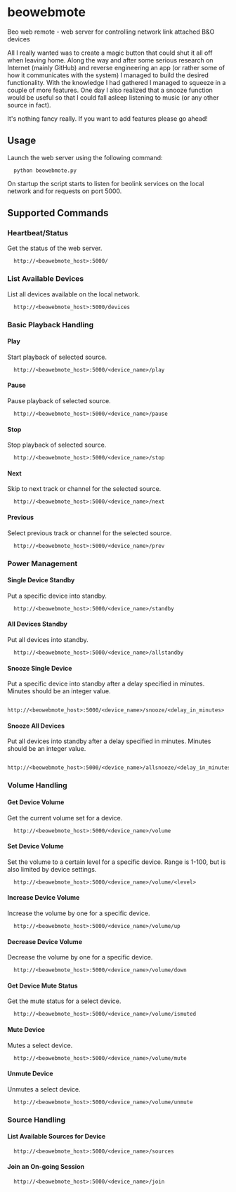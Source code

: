 # beowebmote
Beo web remote - web server for controlling network link attached B&amp;O devices

All I really wanted was to create a magic button that could shut it all off when leaving home. Along the way and after some serious research on Internet (mainly GitHub) and reverse engineering an app (or rather some of how it communicates with the system) I managed to build the desired functionality. With the knowledge I had gathered I managed to squeeze in a couple of more features. One day I also realized that a snooze function would be useful so that I could fall asleep listening to music (or any other source in fact).

It's nothing fancy really. If you want to add features please go ahead!

## Usage
Launch the web server using the following command:
```
  python beowebmote.py
```

On startup the script starts to listen for beolink services on the local network and for requests on port 5000.

## Supported Commands

### Heartbeat/Status
Get the status of the web server.
```
  http://<beowebmote_host>:5000/
```

### List Available Devices
List all devices available on the local network.
```
  http://<beowebmote_host>:5000/devices
```

### Basic Playback Handling
#### Play
Start playback of selected source.
```
  http://<beowebmote_host>:5000/<device_name>/play
```

#### Pause
Pause playback of selected source.
```
  http://<beowebmote_host>:5000/<device_name>/pause
```

#### Stop
Stop playback of selected source.
```
  http://<beowebmote_host>:5000/<device_name>/stop
```

#### Next
Skip to next track or channel for the selected source.
```
  http://<beowebmote_host>:5000/<device_name>/next
```

#### Previous 
Select previous track or channel for the selected source.
```
  http://<beowebmote_host>:5000/<device_name>/prev
```

### Power Management
#### Single Device Standby
Put a specific device into standby.
```
  http://<beowebmote_host>:5000/<device_name>/standby
```

#### All Devices Standby
Put all devices into standby.
```
  http://<beowebmote_host>:5000/<device_name>/allstandby
```

#### Snooze Single Device
Put a specific device into standby after a delay specified in minutes. Minutes should be an integer value. 
```
  http://<beowebmote_host>:5000/<device_name>/snooze/<delay_in_minutes>
```

#### Snooze All Devices
Put all devices into standby after a delay specified in minutes. Minutes should be an integer value.
```
  http://<beowebmote_host>:5000/<device_name>/allsnooze/<delay_in_minutes>
```

### Volume Handling
#### Get Device Volume
Get the current volume set for a device.
```
  http://<beowebmote_host>:5000/<device_name>/volume
```

#### Set Device Volume
Set the volume to a certain level for a specific device. Range is 1-100, but is also limited by device settings.
```
  http://<beowebmote_host>:5000/<device_name>/volume/<level>
```

#### Increase Device Volume
Increase the volume by one for a specific device.
```
  http://<beowebmote_host>:5000/<device_name>/volume/up
```

#### Decrease Device Volume
Decrease the volume by one for a specific device.
```
  http://<beowebmote_host>:5000/<device_name>/volume/down
```

#### Get Device Mute Status
Get the mute status for a select device.
```
  http://<beowebmote_host>:5000/<device_name>/volume/ismuted
```

#### Mute Device
Mutes a select device.
```
  http://<beowebmote_host>:5000/<device_name>/volume/mute
```

#### Unmute Device
Unmutes a select device.
```
  http://<beowebmote_host>:5000/<device_name>/volume/unmute
```

### Source Handling
#### List Available Sources for Device
```
  http://<beowebmote_host>:5000/<device_name>/sources
```

#### Join an On-going Session
```
  http://<beowebmote_host>:5000/<device_name>/join
```




